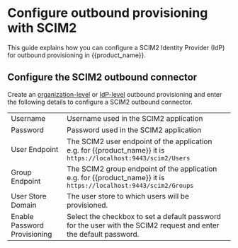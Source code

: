 # Configure outbound provisioning with SCIM2

This guide explains how you can configure a SCIM2 Identity Provider (IdP) for outbound provisioning in {{product_name}}.

## Configure the SCIM2 outbound connector

Create an [organization-level]({{base_path}}/guides/users/outbound-provisioning/provisioning-levels/org-level) or [IdP-level]({{base_path}}/guides/users/outbound-provisioning/provisioning-levels/idp-level) outbound provisioning and enter the following details to configure a SCIM2 outbound connector.

<table>
    <tr>
        <td>Username</td>
        <td>Username used in the SCIM2 application</td>
    </tr>
    <tr>
        <td>Password</td>
        <td>Password used in the SCIM2 application</td>
    </tr>
    <tr>
        <td>User Endpoint</td>
        <td>The SCIM2 user endpoint of the application</br>
        e.g. for {{product_name}} it is <code>https://localhost:9443/scim2/Users</code></td>
    </tr>
    <tr>
        <td>Group Endpoint</td>
        <td>The SCIM2 group endpoint of the application</br>
        e.g. for {{product_name}} it is <code>https://localhost:9443/scim2/Groups</code></td>
    </tr>
    <tr>
        <td>User Store Domain</td>
        <td>The user store to which users will be provisioned.</td>
    </tr>
    <tr>
        <td>Enable Password Provisioning</td>
        <td>Select the checkbox to set a default password for the user with the SCIM2 request and enter the default password.</td>
    </tr>
</table>
